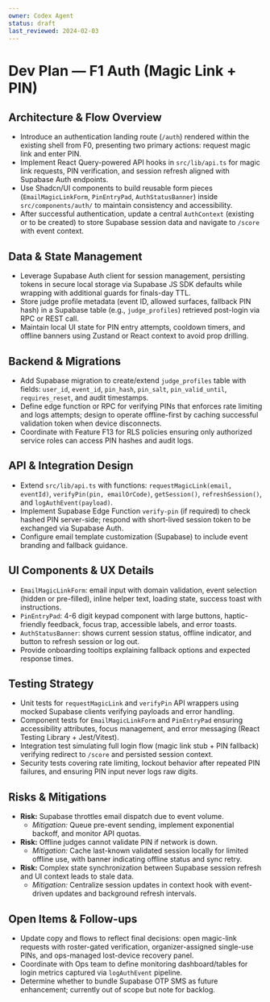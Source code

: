```yaml
---
owner: Codex Agent
status: draft
last_reviewed: 2024-02-03
---
```


# Dev Plan — F1 Auth (Magic Link + PIN)

## Architecture & Flow Overview
- Introduce an authentication landing route (`/auth`) rendered within the existing shell from F0, presenting two primary actions: request magic link and enter PIN.
- Implement React Query-powered API hooks in `src/lib/api.ts` for magic link requests, PIN verification, and session refresh aligned with Supabase Auth endpoints.
- Use Shadcn/UI components to build reusable form pieces (`EmailMagicLinkForm`, `PinEntryPad`, `AuthStatusBanner`) inside `src/components/auth/` to maintain consistency and accessibility.
- After successful authentication, update a central `AuthContext` (existing or to be created) to store Supabase session data and navigate to `/score` with event context.

## Data & State Management
- Leverage Supabase Auth client for session management, persisting tokens in secure local storage via Supabase JS SDK defaults while wrapping with additional guards for finals-day TTL.
- Store judge profile metadata (event ID, allowed surfaces, fallback PIN hash) in a Supabase table (e.g., `judge_profiles`) retrieved post-login via RPC or REST call.
- Maintain local UI state for PIN entry attempts, cooldown timers, and offline banners using Zustand or React context to avoid prop drilling.

## Backend & Migrations
- Add Supabase migration to create/extend `judge_profiles` table with fields: `user_id`, `event_id`, `pin_hash`, `pin_salt`, `pin_valid_until`, `requires_reset`, and audit timestamps.
- Define edge function or RPC for verifying PINs that enforces rate limiting and logs attempts; design to operate offline-first by caching successful validation token when device disconnects.
- Coordinate with Feature F13 for RLS policies ensuring only authorized service roles can access PIN hashes and audit logs.

## API & Integration Design
- Extend `src/lib/api.ts` with functions: `requestMagicLink(email, eventId)`, `verifyPin(pin, emailOrCode)`, `getSession()`, `refreshSession()`, and `logAuthEvent(payload)`.
- Implement Supabase Edge Function `verify-pin` (if required) to check hashed PIN server-side; respond with short-lived session token to be exchanged via Supabase Auth.
- Configure email template customization (Supabase) to include event branding and fallback guidance.

## UI Components & UX Details
- `EmailMagicLinkForm`: email input with domain validation, event selection (hidden or pre-filled), inline helper text, loading state, success toast with instructions.
- `PinEntryPad`: 4-6 digit keypad component with large buttons, haptic-friendly feedback, focus trap, accessible labels, and error toasts.
- `AuthStatusBanner`: shows current session status, offline indicator, and button to refresh session or log out.
- Provide onboarding tooltips explaining fallback options and expected response times.

## Testing Strategy
- Unit tests for `requestMagicLink` and `verifyPin` API wrappers using mocked Supabase clients verifying payloads and error handling.
- Component tests for `EmailMagicLinkForm` and `PinEntryPad` ensuring accessibility attributes, focus management, and error messaging (React Testing Library + Jest/Vitest).
- Integration test simulating full login flow (magic link stub + PIN fallback) verifying redirect to `/score` and persisted session context.
- Security tests covering rate limiting, lockout behavior after repeated PIN failures, and ensuring PIN input never logs raw digits.

## Risks & Mitigations
- **Risk:** Supabase throttles email dispatch due to event volume.
  - *Mitigation:* Queue pre-event sending, implement exponential backoff, and monitor API quotas.
- **Risk:** Offline judges cannot validate PIN if network is down.
  - *Mitigation:* Cache last-known validated session locally for limited offline use, with banner indicating offline status and sync retry.
- **Risk:** Complex state synchronization between Supabase session refresh and UI context leads to stale data.
  - *Mitigation:* Centralize session updates in context hook with event-driven updates and background refresh intervals.

## Open Items & Follow-ups
- Update copy and flows to reflect final decisions: open magic-link requests with roster-gated verification, organizer-assigned single-use PINs, and ops-managed lost-device recovery panel.
- Coordinate with Ops team to define monitoring dashboard/tables for login metrics captured via `logAuthEvent` pipeline.
- Determine whether to bundle Supabase OTP SMS as future enhancement; currently out of scope but note for backlog.

